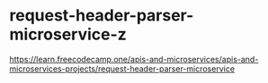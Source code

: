 # request-header-parser-microservice-z
https://learn.freecodecamp.one/apis-and-microservices/apis-and-microservices-projects/request-header-parser-microservice
